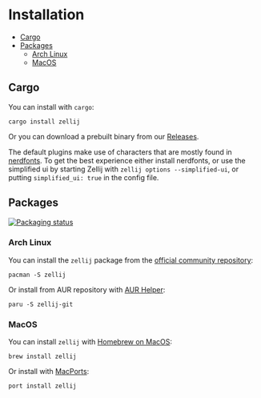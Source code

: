 # Installation

* [Cargo](#cargo)
* [Packages](#package)
    * [Arch Linux](#arch-linux)
    * [MacOS](#macos)

## Cargo
You can install with `cargo`:

```
cargo install zellij
```

Or you can download a prebuilt binary from our [Releases](https://github.com/zellij-org/zellij/releases).

The default plugins make use of characters that are mostly found in [nerdfonts](https://www.nerdfonts.com/).
To get the best experience either install nerdfonts, or use the simplified ui by starting Zellij with `zellij options --simplified-ui`, or putting `simplified_ui: true` in the config file.

## Packages

[![Packaging status](https://repology.org/badge/vertical-allrepos/zellij.svg)](https://repology.org/project/zellij/versions)

### Arch Linux
You can install the `zellij` package from the [official community repository](https://archlinux.org/packages/community/x86_64/zellij/):

```
pacman -S zellij
```

Or install from AUR repository with [AUR Helper](https://wiki.archlinux.org/title/AUR_helpers):

```
paru -S zellij-git
```

### MacOS
You can install `zellij` with [Homebrew on MacOS](https://formulae.brew.sh/formula/zellij):

```
brew install zellij
```

Or install with [MacPorts](https://ports.macports.org/port/zellij/details/):

```
port install zellij
```